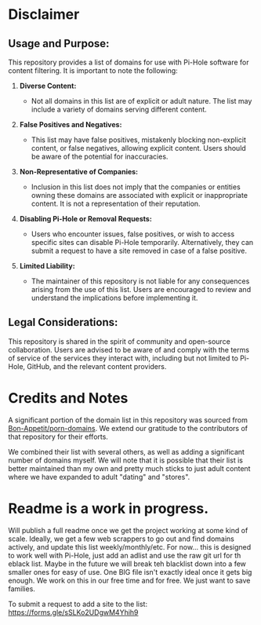 # Disclaimer

## Usage and Purpose:

This repository provides a list of domains for use with Pi-Hole software for content filtering. It is important to note the following:

1. **Diverse Content:**
   - Not all domains in this list are of explicit or adult nature. The list may include a variety of domains serving different content.

2. **False Positives and Negatives:**
   - This list may have false positives, mistakenly blocking non-explicit content, or false negatives, allowing explicit content. Users should be aware of the potential for inaccuracies.

3. **Non-Representative of Companies:**
   - Inclusion in this list does not imply that the companies or entities owning these domains are associated with explicit or inappropriate content. It is not a representation of their reputation.

4. **Disabling Pi-Hole or Removal Requests:**
   - Users who encounter issues, false positives, or wish to access specific sites can disable Pi-Hole temporarily. Alternatively, they can submit a request to have a site removed in case of a false positive.

5. **Limited Liability:**
   - The maintainer of this repository is not liable for any consequences arising from the use of this list. Users are encouraged to review and understand the implications before implementing it.

## Legal Considerations:

This repository is shared in the spirit of community and open-source collaboration. Users are advised to be aware of and comply with the terms of service of the services they interact with, including but not limited to Pi-Hole, GitHub, and the relevant content providers.

# Credits and Notes

A significant portion of the domain list in this repository was sourced from [Bon-Appetit/porn-domains](https://github.com/Bon-Appetit/porn-domains). We extend our gratitude to the contributors of that repository for their efforts.

We combined their list with several others, as well as adding a significant number of domains myself. We will note that it is possible that their list is better maintained than my own and pretty much sticks to just adult content where we have expanded to adult "dating" and "stores".


# Readme is a work in progress. 

Will publish a full readme once we get the project working at some kind of scale. Ideally, we get a few web scrappers to go out and find domains actively, and update this list weekly/monthly/etc. For now... this is designed to work well with Pi-Hole, just add an adlist and use the raw git url for th eblack list. Maybe in the future we will break teh blacklist down into a few smaller ones for easy of use. One BIG file isn't exactly ideal once it gets big enough. We work on this in our free time and for free. We just want to save families. 


To submit a request to add a site to the list: https://forms.gle/sSLKo2UDgwM4Yhih9
